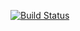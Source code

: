 [![Build Status](https://travis-ci.org/MikhailovNikita/mobile-operator-system.svg?branch=master)](https://travis-ci.org/MikhailovNikita/mobile-operator-system)

